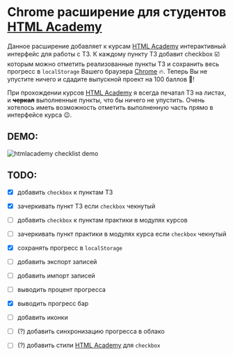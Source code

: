 # Chrome расширение для студентов [HTML Academy](https://htmlacademy.ru)

Данное расширение добавляет к курсам [HTML Academy](https://htmlacademy.ru) интерактивный интерфейс для работы с ТЗ.
К каждому пункту ТЗ добавит checkbox ☑️ которым можно отметить реализованные пункты ТЗ
и сохранить весь прогресс в `localStorage` Вашего браузера [Chrome](https://www.google.com/chrome/) 🔥.
Теперь Вы не упустите ничего и сдадите выпускной проект на 100 баллов 💪!

При прохождении курсов [HTML Academy](https://htmlacademy.ru) я всегда печатал ТЗ на листах,
и ~~**черкал**~~ выполненные пункты, что бы ничего не упустить.
Очень хотелось иметь возможность отметить выполненную часть прямо в интерфейсе курса 😉.

DEMO:
---
![htmlacademy checklist demo](img/htmlacademy-checklist-demo.gif)

TODO:
---
- [x] добавить `checkbox` к пунктам ТЗ
- [x] зачеркивать пункт ТЗ если `checkbox` чекнутый
- [ ] добавить `checkbox` к пунктам практики в модулях курсов
- [ ] зачеркивать пункт практики в модулях курса если `checkbox` чекнутый
- [x] сохранять прогресс в `localStorage`
- [ ] добавить экспорт записей
- [ ] добавить импорт записей
- [ ] выводить процент прогресса
- [x] выводить прогресс бар
- [ ] добавить иконки
- [ ] (?) добавить синхронизацию прогресса в облако
- [ ] (?) добавить стили [HTML Academy](https://htmlacademy.ru) для `checkbox`

